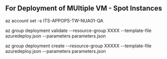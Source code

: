 
## For Deployment of MUltiple VM - Spot Instances

az account set -s  ITS-APPOPS-TW-NUA01-QA

az group deployment validate --resource-group  XXXX --template-file azuredeploy.json --parameters parameters.json

az group deployment create --resource-group  XXXXX --template-file azuredeploy.json --parameters parameters.json


